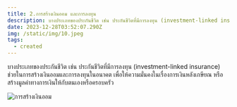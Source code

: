 ```yaml
---
title: 2.การสร้างเงินออม และการลงทุน
description: บางประเภทของประกันชีวิต เช่น ประกันชีวิตที่มีการลงทุน (investment-linked insurance)
date: 2023-12-28T03:52:07.290Z
img: /static/img/10.jpeg
tags:
  - created
---
```

บางประเภทของประกันชีวิต เช่น ประกันชีวิตที่มีการลงทุน (investment-linked insurance) ช่วยในการสร้างเงินออมและการลงทุนในอนาคต เพื่อให้ความมั่นคงในเรื่องการเงินหลังเกษียณ หรือสร้างมูลค่าทางการเงินให้กับตนเองหรือครอบครัว

![การสร้างเงินออม](/static/img/10.jpeg "การสร้างเงินออม")